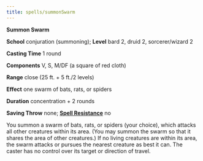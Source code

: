 ```yaml
---
title: spells/summonSwarm
---
```

 **Summon Swarm**

**School** conjuration (summoning); **Level** bard 2, druid 2, sorcerer/wizard 2

**Casting Time** 1 round

**Components** V, S, M/DF (a square of red cloth)

**Range** close (25 ft. + 5 ft./2 levels)

**Effect** one swarm of bats, rats, or spiders

**Duration** concentration + 2 rounds

**Saving Throw** none; **[Spell Resistance](../glossary.md#_spell-resistance)** no

You summon a swarm of bats, rats, or spiders (your choice), which attacks all other creatures within its area. (You may summon the swarm so that it shares the area of other creatures.) If no living creatures are within its area, the swarm attacks or pursues the nearest creature as best it can. The caster has no control over its target or direction of travel.

